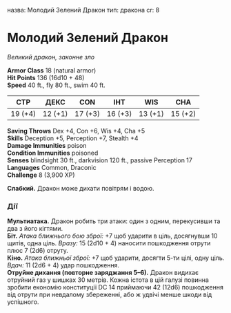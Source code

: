 назва: Молодий Зелений Дракон тип: дракона cr: 8

# Молодий Зелений Дракон
_Великий дракон, законне зло_

**Armor Class** 18 (natural armor)    
**Hit Points** 136 (16d10 + 48)    
**Speed** 40 ft., fly 80 ft., swim 40 ft.

| СТР     | ДЕКС    | CON     | ІНТ     | WIS     | CHA     |
| ------- | ------- | ------- | ------- | ------- | ------- |
| 19 (+4) | 12 (+1) | 17 (+3) | 16 (+3) | 13 (+1) | 15 (+2) |

**Saving Throws** Dex +4, Con +6, Wis +4, Cha +5    
**Skills** Deception +5, Perception +7, Stealth +4    
**Damage Immunities** poison    
**Condition Immunities** poisoned    
**Senses** blindsight 30 ft., darkvision 120 ft., passive Perception 17    
**Languages** Common, Draconic    
**Challenge** 8 (3,900 XP)

**Слабкий.** Дракон може дихати повітрям і водою.

### Дії
**Мультиатака.** Дракон робить три атаки: один з одним, перекусивши та два з його кігтями.    
**Біт.** _Атака ближнього бою зброї:_ +7 щоб ударити в ціль, досягнувши 10 щитів, одна ціль. _Вразу:_ 15 (2d10 + 4) наносити пошкодження отрути плюс 7 (2d6) отруту.    
**Кіно.** _Атака ближньої зброї:_ +7 щоб ударити, досягти 5-ти цілі, одну ціль. _Вдач:_ 11 (2d6 + 4) удар пошкодження.    
**Отруйне дихання (повторне заряджання 5–6).** Дракон видихає отруйний газ у шишках 30 метрів. Кожна істота в цій галузі повинна зробити економію конституції DC 14 приймаючи 42 (12d6) пошкодження від отрути при невдалому збереженні, або ж удвічі менше шкоди від успішного.